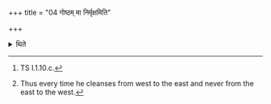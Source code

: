 +++
title = "04 गोष्ठम् मा निर्मृक्षमिति"

+++

<details><summary>थिते</summary>

4. With gośṭham mā nirmr̥kṣam...[^1] (he cleanses) the spoon by means of the tips (of the Veda-cuttings), internally, again and again, on all sides of the bowl, and always bringing back[^2]; (he cleanses) the handle by means of the root-parts (of the Veda cuttings).  

[^1]: TS I.1.10.c.  

[^2]: Thus every time he cleanses from west to the east and never from the east to the west.
</details>

